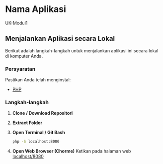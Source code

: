# Nama Aplikasi

UK-Modul1

## Menjalankan Aplikasi secara Lokal

Berikut adalah langkah-langkah untuk menjalankan aplikasi ini secara lokal di komputer Anda.

### Persyaratan

Pastikan Anda telah menginstal:

- [PHP](https://www.php.net/)

### Langkah-langkah

1. **Clone / Download Repositori**

2. **Extract Folder**
  
3. **Open Terminal / Git Bash**
   ```bash
   php -S localhost:8080

4. **Open Web Browser (Chorme)**
   Ketikan pada halaman web [localhost/8080](https://localhost/8080)
  
